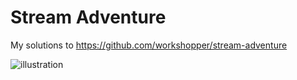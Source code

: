 # Stream Adventure

My solutions to <https://github.com/workshopper/stream-adventure>

![illustration](https://i.imgur.com/Eb5l6td.jpg)
